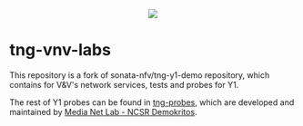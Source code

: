 <p align="center"><img src="https://github.com/sonata-nfv/tng-api-gtw/wiki/images/sonata-5gtango-logo-500px.png" /></p>

# tng-vnv-labs 
This repository is a fork of sonata-nfv/tng-y1-demo repository, which contains for V&V's network services, tests and probes for Y1.

The rest of Y1 probes can be found in [tng-probes](https://github.com/sonata-nfv/tng-probes), which are developed and maintained by [Media Net Lab - NCSR Demokritos](http://medianetlab.gr/). 